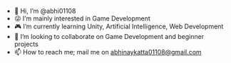 - 👋 Hi, I’m @abhi01108
- 😜 I’m mainly interested in Game Development
- 🎮 I’m currently learning Unity, Artificial Intelligence, Web Development
- 💞️ I’m looking to collaborate on Game Development and beginner projects
- 📫 How to reach me; mail me on abhinaykatta01108@gmail.com

<!---
abhi01108/abhi01108 is a ✨ special ✨ repository because its `README.md` (this file) appears on your GitHub profile.
You can click the Preview link to take a look at your changes.
--->
